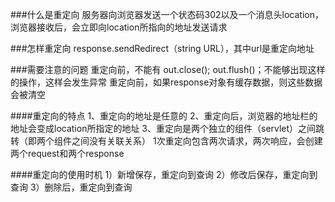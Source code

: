 ###什么是重定向
服务器向浏览器发送一个状态码302以及一个消息头location，浏览器接收后，会立即向location所指向的地址发送请求

###怎样重定向
response.sendRedirect（string URL），其中url是重定向地址

###需要注意的问题
重定向前，不能有 out.close(); out.flush()；不能够出现这样的操作，这样会发生异常
重定向前，如果response对象有缓存数据，则这些数据会被清空

####重定向的特点
1、重定向的地址是任意的
2、重定向后，浏览器的地址栏的地址会变成location所指定的地址
3、重定向是两个独立的组件（servlet）之间跳转（即两个组件之间没有关联关系）
     1次重定向包含两次请求，两次响应，会创建两个request和两个response

####重定向的使用时机
1）新增保存，重定向到查询
2）修改后保存，重定向到查询
3）删除后，重定向到查询
 
